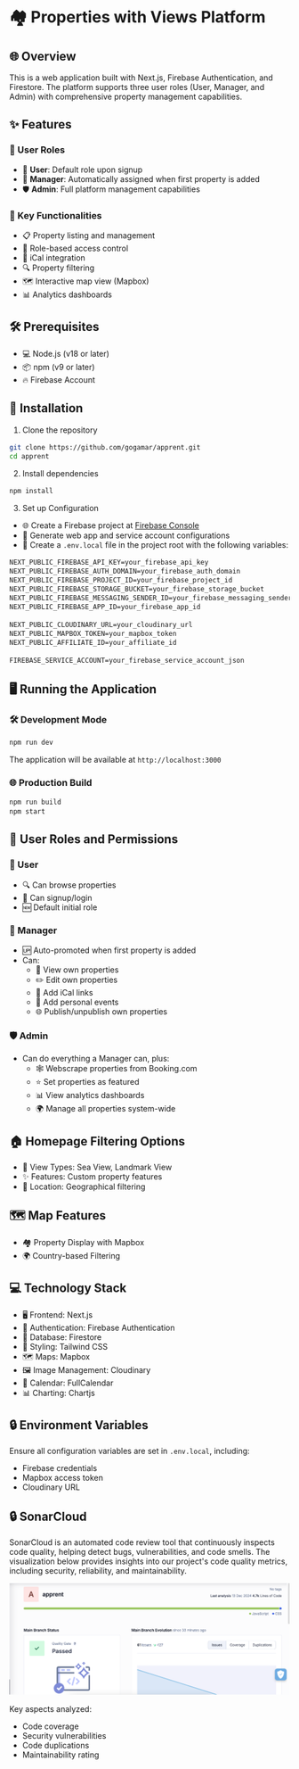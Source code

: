 # 🏘️ Properties with Views Platform

## 🌐 Overview

This is a web application built with Next.js, Firebase Authentication, and Firestore. The platform supports three user roles (User, Manager, and Admin) with comprehensive property management capabilities.

## ✨ Features

### 👥 User Roles

- 👤 **User**: Default role upon signup
- 🏡 **Manager**: Automatically assigned when first property is added
- 🛡️ **Admin**: Full platform management capabilities

### 🔑 Key Functionalities

- 📋 Property listing and management
- 🔐 Role-based access control
- 📆 iCal integration
- 🔍 Property filtering
- 🗺️ Interactive map view (Mapbox)
- 📊 Analytics dashboards

## 🛠️ Prerequisites

- 💻 Node.js (v18 or later)
- 📦 npm (v9 or later)
- 🔥 Firebase Account

## 🚀 Installation

1. Clone the repository

```bash
git clone https://github.com/gogamar/apprent.git
cd apprent
```

2. Install dependencies

```bash
npm install
```

3. Set up Configuration

- 🌐 Create a Firebase project at [Firebase Console](https://console.firebase.google.com/)
- 🔑 Generate web app and service account configurations
- 📄 Create a `.env.local` file in the project root with the following variables:

```
NEXT_PUBLIC_FIREBASE_API_KEY=your_firebase_api_key
NEXT_PUBLIC_FIREBASE_AUTH_DOMAIN=your_firebase_auth_domain
NEXT_PUBLIC_FIREBASE_PROJECT_ID=your_firebase_project_id
NEXT_PUBLIC_FIREBASE_STORAGE_BUCKET=your_firebase_storage_bucket
NEXT_PUBLIC_FIREBASE_MESSAGING_SENDER_ID=your_firebase_messaging_sender_id
NEXT_PUBLIC_FIREBASE_APP_ID=your_firebase_app_id

NEXT_PUBLIC_CLOUDINARY_URL=your_cloudinary_url
NEXT_PUBLIC_MAPBOX_TOKEN=your_mapbox_token
NEXT_PUBLIC_AFFILIATE_ID=your_affiliate_id

FIREBASE_SERVICE_ACCOUNT=your_firebase_service_account_json
```

## 🖥️ Running the Application

### 🛠️ Development Mode

```bash
npm run dev
```

The application will be available at `http://localhost:3000`

### 🌐 Production Build

```bash
npm run build
npm start
```

## 👥 User Roles and Permissions

### 👤 User

- 🔍 Can browse properties
- 🔐 Can signup/login
- 🆕 Default initial role

### 🏡 Manager

- 🆙 Auto-promoted when first property is added
- Can:
  - 👀 View own properties
  - ✏️ Edit own properties
  - 📆 Add iCal links
  - 📅 Add personal events
  - 🌐 Publish/unpublish own properties

### 🛡️ Admin

- Can do everything a Manager can, plus:
  - 🕸️ Webscrape properties from Booking.com
  - ⭐ Set properties as featured
  - 📊 View analytics dashboards
  - 🌍 Manage all properties system-wide

## 🏠 Homepage Filtering Options

- 🌅 View Types: Sea View, Landmark View
- ✨ Features: Custom property features
- 📍 Location: Geographical filtering

## 🗺️ Map Features

- 🏘️ Property Display with Mapbox
- 🌍 Country-based Filtering

## 💻 Technology Stack

- 🖥️ Frontend: Next.js
- 🔐 Authentication: Firebase Authentication
- 💾 Database: Firestore
- 🎨 Styling: Tailwind CSS
- 🗺️ Maps: Mapbox
- 🖼️ Image Management: Cloudinary
- 📅 Calendar: FullCalendar
- 📊 Charting: Chartjs

## 🔒 Environment Variables

Ensure all configuration variables are set in `.env.local`, including:

- Firebase credentials
- Mapbox access token
- Cloudinary URL

## 🔒 SonarCloud

SonarCloud is an automated code review tool that continuously inspects code quality, helping detect bugs, vulnerabilities, and code smells. The visualization below provides insights into our project's code quality metrics, including security, reliability, and maintainability.

![SonarCloud Analysis](public/SonarCloud.png "SonarCloud Analysis")

Key aspects analyzed:

- Code coverage
- Security vulnerabilities
- Code duplications
- Maintainability rating
